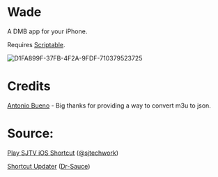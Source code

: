 # Wade
A DMB app for your iPhone.

Requires [Scriptable](https://apps.apple.com/app/scriptable/id1405459188).

![D1FA899F-37FB-4F2A-9FDF-710379523725](https://github.com/Dr-Sauce/Wade/assets/82555878/ee93bad6-a1e3-4230-a119-33ebb44e6882)

# Credits
[Antonio Bueno](https://github.com/atnbueno) - Big thanks for providing a way to convert m3u to json.

# Source:
[Play SJTV iOS Shortcut](https://www.sjtechwork.com/2020/11/tv-news-ios-shortcut.html) ([@sjtechwork](https://twitter.com/sjtechwork))

[Shortcut Updater](https://github.com/dr-sauce/shortcutupdater) ([Dr-Sauce](https://github.com/dr-sauce))
